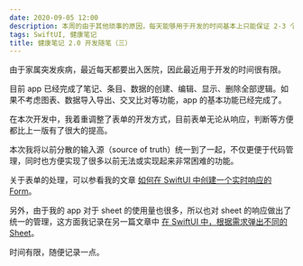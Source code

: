 ```yaml
---
date: 2020-09-05 12:00
description: 本周的由于其他琐事的原因，每天能够用于开发的时间基本上只能保证 2-3 个小时，所以进展不大。不过好在我也没有明确的进度指标。
tags: SwiftUI, 健康笔记
title: 健康笔记 2.0 开发随笔（三）
---
```


由于家属突发疾病，最近每天都要出入医院，因此最近用于开发的时间很有限。

目前 app 已经完成了笔记、条目、数据的创建、编辑、显示、删除全部逻辑。如果不考虑图表、数据导入导出、交叉比对等功能，app 的基本功能已经完成了。

在本次开发中，我着重调整了表单的开发方式，目前表单无论从响应，判断等方便都比上一版有了很大的提高。

本次我将以前分散的输入源（source of truth）统一到了一起，不仅更便于代码管理，同时也方便实现了很多以前无法或实现起来非常困难的功能。

关于表单的处理，可以参看我的文章 [如何在 SwiftUI 中创建一个实时响应的 Form](/posts/swiftui-input-form/)。

另外，由于我的 app 对于 sheet 的使用量也很多，所以也对 sheet 的响应做出了统一的管理，这方面我记录在另一篇文章中 [在 SwiftUI 中，根据需求弹出不同的 Sheet](/posts/swiftui-multiSheet/)。

时间有限，随便记录一点。
